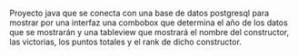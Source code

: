 Proyecto java que se conecta con una base de datos postgresql para mostrar por una interfaz una combobox que 
determina el año de los datos que se mostrarán y una tableview que mostrará el nombre del constructor, las victorias,
los puntos totales y el rank de dicho constructor.
